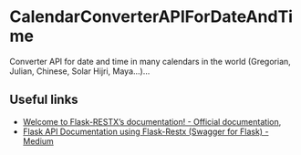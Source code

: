 # CalendarConverterAPIForDateAndTime

Converter API for date and time in many calendars in the world (Gregorian, Julian, Chinese, Solar Hijri, Maya...)...

## Useful links

* [Welcome to Flask-RESTX’s documentation! - Official documentation](https://flask-restx.readthedocs.io/en/latest/),
* [Flask API Documentation using Flask-Restx (Swagger for Flask) - Medium](https://abhtri.medium.com/flask-api-documentation-using-flask-restx-swagger-for-flask-84be13d70e0)
